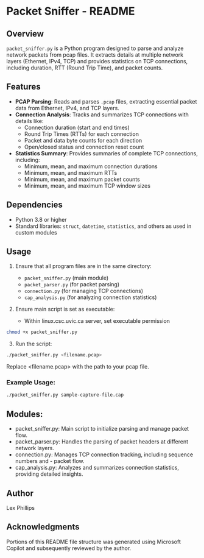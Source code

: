 # Packet Sniffer - README

## Overview
`packet_sniffer.py` is a Python program designed to parse and analyze network packets from pcap files. It extracts details at multiple network layers (Ethernet, IPv4, TCP) and provides statistics on TCP connections, including duration, RTT (Round Trip Time), and packet counts.

## Features
- **PCAP Parsing**: Reads and parses `.pcap` files, extracting essential packet data from Ethernet, IPv4, and TCP layers.
- **Connection Analysis**: Tracks and summarizes TCP connections with details like:
  - Connection duration (start and end times)
  - Round Trip Times (RTTs) for each connection
  - Packet and data byte counts for each direction
  - Open/closed status and connection reset count
- **Statistics Summary**: Provides summaries of complete TCP connections, including:
  - Minimum, mean, and maximum connection durations
  - Minimum, mean, and maximum RTTs
  - Minimum, mean, and maximum packet counts
  - Minimum, mean, and maximum TCP window sizes

## Dependencies
- Python 3.8 or higher
- Standard libraries: `struct`, `datetime`, `statistics`, and others as used in custom modules

## Usage
1. Ensure that all program files are in the same directory:
   - `packet_sniffer.py` (main module)
   - `packet_parser.py` (for packet parsing)
   - `connection.py` (for managing TCP connections)
   - `cap_analysis.py` (for analyzing connection statistics)

2. Ensure main script is set as executable:
   - Within linux.csc.uvic.ca server, set executable permission
```bash
chmod +x packet_sniffer.py
```

3. Run the script:
```bash
./packet_sniffer.py <filename.pcap>
```
   Replace <filename.pcap> with the path to your pcap file.

### Example Usage:
```bash 
./packet_sniffer.py sample-capture-file.cap
```

## Modules:
- packet_sniffer.py: Main script to initialize parsing and manage packet flow.
- packet_parser.py: Handles the parsing of packet headers at different network layers.
- connection.py: Manages TCP connection tracking, including sequence numbers and - packet flow.
- cap_analysis.py: Analyzes and summarizes connection statistics, providing detailed insights.

## Author
Lex Phillips

## Acknowledgments
Portions of this README file structure was generated using Microsoft Copilot and subsequently reviewed by the author. 